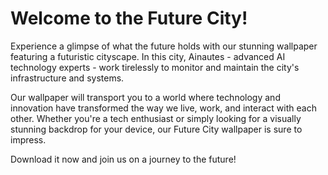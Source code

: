 <!--
Write me markdown content of website with wallpaper:

"A futuristic cityscape where Ainautes use advanced AI technology to monitor and maintain the city's infrastructure and systems."

The header of the page should not be copy of the text but rather a real content of the website which is using this wallpaper.
-->

<!--font:Montserrat-->

# Welcome to the Future City!

Experience a glimpse of what the future holds with our stunning wallpaper featuring a futuristic cityscape. In this city, Ainautes - advanced AI technology experts - work tirelessly to monitor and maintain the city's infrastructure and systems.

Our wallpaper will transport you to a world where technology and innovation have transformed the way we live, work, and interact with each other. Whether you're a tech enthusiast or simply looking for a visually stunning backdrop for your device, our Future City wallpaper is sure to impress.

Download it now and join us on a journey to the future!
